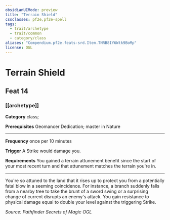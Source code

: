```yaml
---
obsidianUIMode: preview
title: "Terrain Shield"
cssclasses: pf2e,pf2e-spell
tags:
  - trait/archetype
  - trait/common
  - category/class
aliases: "Compendium.pf2e.feats-srd.Item.TNRB8IY6Wtk9BoMp"
license: OGL
---
```

# Terrain Shield
## Feat 14
### [[archetype]]

**Category** class; 



**Prerequisites** Geomancer Dedication; master in Nature
* * *
**Frequency** once per 10 minutes

**Trigger** A Strike would damage you.

**Requirements** You gained a terrain attunement benefit since the start of your most recent turn and that attunement matches the terrain you're in.

* * *

You're so attuned to the land that it rises up to protect you from a potentially fatal blow in a seeming coincidence. For instance, a branch suddenly falls from a nearby tree to take the brunt of a sword swing or a surprising change of current disrupts an enemy's attack. You gain resistance to physical damage equal to double your level against the triggering Strike.

*Source: Pathfinder Secrets of Magic*
*OGL*